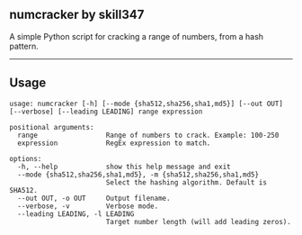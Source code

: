 ﻿## numcracker by skill347
A simple Python script for cracking a range of numbers, from a hash pattern.

---
## Usage
```
usage: numcracker [-h] [--mode {sha512,sha256,sha1,md5}] [--out OUT] [--verbose] [--leading LEADING] range expression

positional arguments:
  range                 Range of numbers to crack. Example: 100-250
  expression            RegEx expression to match.

options:
  -h, --help            show this help message and exit
  --mode {sha512,sha256,sha1,md5}, -m {sha512,sha256,sha1,md5}
                        Select the hashing algorithm. Default is SHA512.
  --out OUT, -o OUT     Output filename.
  --verbose, -v         Verbose mode.
  --leading LEADING, -l LEADING
                        Target number length (will add leading zeros).

```

